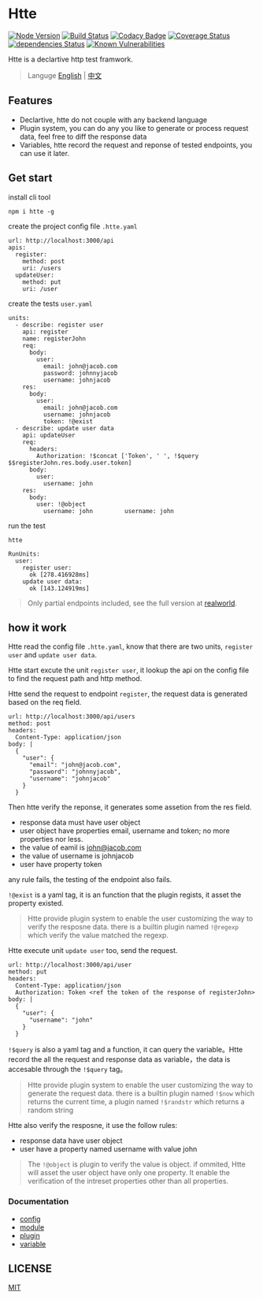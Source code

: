 # Htte

[![Node Version](https://img.shields.io/badge/node-%3E=4-brightgreen.svg)](https://www.npmjs.com/package/htte)
[![Build Status](https://travis-ci.org/sigoden/htte.svg?branch=master)](https://travis-ci.org/sigoden/htte)
[![Codacy Badge](https://api.codacy.com/project/badge/Grade/f019843d36f643378a26840660c10f61)](https://www.codacy.com/app/sigoden/htte?utm_source=github.com&amp;utm_medium=referral&amp;utm_content=sigoden/htte&amp;utm_campaign=Badge_Grade)
[![Coverage Status](https://coveralls.io/repos/github/sigoden/htte/badge.svg?branch=master)](https://coveralls.io/github/sigoden/htte?branch=master)
[![dependencies Status](https://david-dm.org/sigoden/htte/status.svg)](https://david-dm.org/sigoden/htte)
[![Known Vulnerabilities](https://snyk.io/test/github/sigoden/htte/badge.svg?targetFile=package.json)](https://snyk.io/test/github/sigoden/htte?targetFile=package.json)

Htte is a declartive http test framwork.

> Languge [English](README.md) | [中文](README.zh.md)

## Features

- Declartive, htte do not couple with any backend language
- Plugin system, you can do any you like to generate or process request data, feel free to diff the response data
- Variables, htte record the request and reponse of tested endpoints, you can use it later. 

## Get start

install cli tool

```
npm i htte -g
```

create the project config file `.htte.yaml`
```
url: http://localhost:3000/api
apis:
  register: 
    method: post
    uri: /users
  updateUser:
    method: put
    uri: /user
```

create the tests `user.yaml`
```
units:
  - describe: register user
    api: register
    name: registerJohn
    req:
      body:
        user:
          email: john@jacob.com
          password: johnnyjacob
          username: johnjacob
    res:
      body:
        user:
          email: john@jacob.com
          username: johnjacob
          token: !@exist
  - describe: update user data
    api: updateUser
    req:
      headers:
        Authorization: !$concat ['Token', ' ', !$query $$registerJohn.res.body.user.token]
      body:
        user:
          username: john
    res:
      body:
        user: !@object
          username: john         username: john
```

run the test

```
htte

RunUnits:
  user:
    register user:
      ok [278.416928ms]
    update user data:
      ok [143.124919ms]
```

> Only partial endpoints included, see the full version at [realworld](https://github.com/sigoden/node-express-realworld-example-app.git).

## how it work

Htte read the config file `.htte.yaml`, know that there are two units, `register user` and `update user data`.

Htte start excute the unit `register user`, it lookup the api on the config file to find the request path and http method.

Htte send the request to endpoint `register`, the request data is generated based on the req field.

```
url: http://localhost:3000/api/users
method: post
headers:
  Content-Type: application/json
body: |
  {
    "user": {
      "email": "john@jacob.com",
      "password": "johnnyjacob",
      "username": "johnjacob"
    }
  }
```

Then htte verify the reponse, it generates some assetion from the res field.

- response data must have user object
- user object have properties email, username and token; no more properties nor less.
- the value of eamil is john@jacob.com
- the value of username is johnjacob
- user have property token

any rule fails, the testing of the endpoint also fails.

`!@exist` is a yaml tag, it is an function that the plugin regists, it asset the property existed.

> Htte provide plugin system to enable the user customizing the way to verify the resposne data. there is a builtin plugin named `!@regexp` which verify the value matched the regexp.

Htte execute unit `update user` too, send the request.

```
url: http://localhost:3000/api/user
method: put
headers:
  Content-Type: application/json
  Authorization: Token <ref the token of the response of registerJohn>
body: |
  {
    "user": {
      "username": "john"
    }
  }
```

`!$query` is also a yaml tag and a function, it can query the variable。Htte record the all the request and response data as variable，the data is accesable through the `!$query` tag。

> Htte provide plugin system to enable the user customizing the way to generate the request data. there is a builtin plugin named `!$now` which returns the current time, a plugin named `!$randstr` which returns a random string

Htte also verify the resposne, it use the follow rules:

- response data have user object
- user have a property named username with value john

> The `!@object` is plugin to verify the value is object. if ommited, Htte will asset the user object have only one property. It enable the verification of the intreset properties other than all properties.

### Documentation

- [config](./docs/config.md)
- [module](./docs/module.md)
- [plugin](./docs/plugin.md)
- [variable](./docs/variable.md)

## LICENSE

[MIT](https://github.com/sigoden/htte/blob/master/LICENSE)
